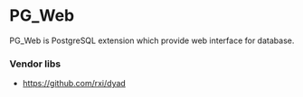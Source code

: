 # PG_Web

PG_Web is PostgreSQL extension which provide web interface for database.


### Vendor libs

 * https://github.com/rxi/dyad